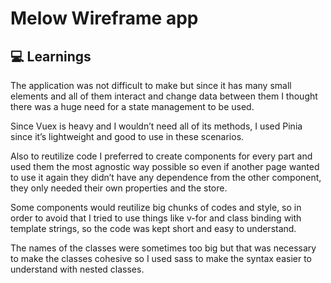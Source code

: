 # Melow Wireframe app

## 💻 Learnings
The application was not difficult to make but since it has many small elements and all of them interact and change data between them I thought there was a huge need for a state management to be used. 

Since Vuex is heavy and I wouldn’t need all of its methods, I used Pinia since it’s lightweight and good to use in these scenarios. 

Also to reutilize code I preferred to create components for every part and used them the most agnostic way possible so even if another page wanted to use it again they didn’t have any dependence from the other component, they only needed their own properties and the store.

Some components would reutilize big chunks of codes and style, so in order to avoid that I tried to use things like v-for and class binding with template strings, so the code was kept short and easy to understand.

The names of the classes were sometimes too big but that was necessary to make the classes cohesive so I used sass to make the syntax easier to understand with nested classes.


